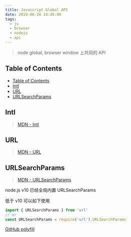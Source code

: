 ```yaml
---
title: Javascript Global API
date: 2019-06-26 14:45:09
tags:
  - js
  - browser
  - nodejs
  - api
---
```


> node global, browser window 上共同的 API

## Table of Contents

- [Table of Contents](#Table-of-Contents)
- [Intl](#Intl)
- [URL](#URL)
- [URLSearchParams](#URLSearchParams)

## Intl

> [MDN - Intl](https://developer.mozilla.org/zh-CN/docs/Web/JavaScript/Reference/Global_Objects/Intl)

## URL

> [MDN - URL](https://developer.mozilla.org/en-US/docs/Web/API/URL)

## URLSearchParams

> [MDN - URLSearchParams](https://developer.mozilla.org/en-US/docs/Web/API/URLSearchParams)

node.js v10 已经全局内置 URLSearchParams

低于 v10 可以如下使用

```js
import { URLSearchParams } from 'url'
// or
const URLSearchParams = require('url').URLSearchParams
```

[GitHub polyfill](https://github.com/jerrybendy/url-search-params-polyfill)
